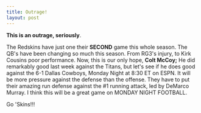 ```yaml
---
title: Outrage!
layout: post
---
```



**This is an outrage, seriously**.

The Redskins have just one their **SECOND** game this whole season. The QB's have been changing so much this season. From RG3's injury, to Kirk Cousins poor performance. Now, this is our only hope, **Colt McCoy;** He did remarkably good last week against the Titans, but let's see if he does good against the 6-1 Dallas Cowboys, Monday Night at 8:30 ET on ESPN. It will be more pressure against the defense than the offense. They have to put their amazing run defense against the #1 running attack, led by DeMarco Murray. I think this will be a great game on MONDAY NIGHT FOOTBALL.

Go 'Skins!!!
